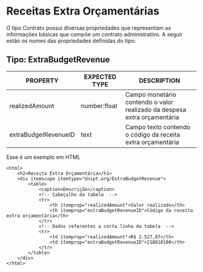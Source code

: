 # Receitas Extra Orçamentárias

O tipo Contrato possui diversas propriedades que representam as informações básicas que compõe um contrato administrativo. A seguir estão os nomes das propriedades definidas do tipo:

## Tipo: ExtraBudgetRevenue

| PROPERTY | EXPECTED TYPE | DESCRIPTION |
| ------ | ------ | ------ |
| realizedAmount | number:float | Campo monetário contendo o valor realizado da despesa extra orçamentária |
| extraBudgetRevenueID | text | Campo texto contendo o código da receita extra orçamentária |

Esse é um exemplo em HTML
```
<html>
    <h2>Receita Extra Orçamentária</h1>
    <div itemscope itemtype="Unipt.org/ExtraBudgetRevenue">
        <table>
            <caption>Descrição</caption>
            <!-- Cabeçalho da tabela  -->
            <tr>
                <th itemprop="realizedAmount">Valor realizado</th>
                <th itemprop="extraBudgetRevenueID">Código da receita extra orçamentária</th>
            </tr>
            <!-- Dados referentes a certa linha da tabela  -->
            <tr>
                <td itemprop="realizedAmount">R$ 2.527,07</th>
                <td itemprop="extraBudgetRevenueID">218810108</th>
            </tr>
        </table>
    </div>
</html>
```
